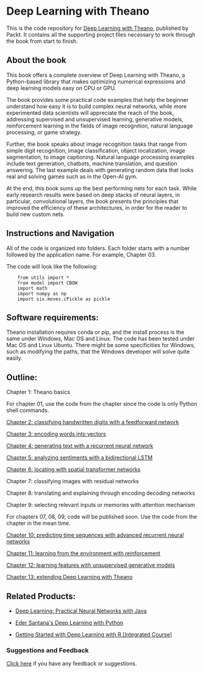 # Deep Learning with Theano
This is the code repository for [Deep Learning with Theano](https://www.packtpub.com/web-development/deep-learning-theano?utm_source=github&utm_medium=repository&utm_content=9781786465825), published by Packt. It contains all the supporting project files necessary to work through the book from start to finish.

## About the book
This book offers a complete overview of Deep Learning with Theano, a Python-based library that makes optimizing numerical expressions and deep learning models easy on CPU or GPU.

The book provides some practical code examples that help the beginner understand how easy it is to build complex neural networks, while more experimented data scientists will appreciate the reach of the book, addressing supervised and unsupervised learning, generative models, reinforcement learning in the fields of image recognition, natural language processing, or game strategy.

Further, the book speaks about image recognition tasks that range from simple digit recognition, image classification, object localization, image segmentation, to image captioning. Natural language processing examples include text generation, chatbots, machine translation, and question answering. The last example deals with generating random data that looks real and solving games such as in the Open-AI gym.

At the end, this book sums up the best performing nets for each task. While early research results were based on deep stacks of neural layers, in particular, convolutional layers, the book presents the principles that improved the efficiency of these architectures, in order for the reader to build new custom nets.

## Instructions and Navigation
All of the code is organized into folders. Each folder starts with a number followed by the application name. For example, Chapter 03.

The code will look like the following:

        from utils import *
        from model import CBOW
        import math
        import numpy as np
        import six.moves.cPickle as pickle

## Software requirements:
 Theano installation requires conda or pip, and the install process is the same under Windows, Mac OS and Linux. The code has been tested under Mac OS and Linux Ubuntu. There might be some specificities for Windows, such as modifying the paths, that the Windows developer will solve quite easily.

## Outline:

Chapter 1: Theano basics

For chapter 01, use the code from the chapter since the code is only Python shell commands.

[Chapter 2: classifying handwritten digits with a feedforward network](Chapter02/)

[Chapter 3: encoding words into vectors](Chapter03/)

[Chapter 4: generating text with a recurrent neural network](Chapter04/)

[Chapter 5: analyzing sentiments with a bidirectional LSTM](Chapter05/)

[Chapter 6: locating with spatial transformer networks](Chapter06/)

Chapter 7: classifying images with residual networks

Chapter 8: translating and explaining through encoding decoding networks

Chapter 9: selecting relevant inputs or memories with attention mechanism

For chapters 07, 08, 09, code will be published soon. Use the code from the chapter in the mean time.

[Chapter 10: predicting time sequences with advanced recurrent neural networks](Chapter10/)

[Chapter 11: learning from the environment with reinforcement](Chapter11/)

[Chapter 12: learning features with unsupervised generative models](Chapter12/)

[Chapter 13: extending Deep Learning with Theano](codes/Chapter13/)

## Related Products:
* [Deep Learning: Practical Neural Networks with Java](https://www.packtpub.com/big-data-and-business-intelligence/deep-learning-practical-neural-networks-java?utm_source=github&utm_medium=repository&utm_content=9781788470315)

* [Eder Santana's Deep Learning with Python](https://www.packtpub.com/application-development/eder-santanas-deep-learning-python?utm_source=github&utm_medium=repository&utm_content=9781787280465)

* [Getting Started with Deep Learning with R [Integrated Course]](https://www.packtpub.com/application-development/getting-started-deep-learning-r-integrated-course?utm_source=github&utm_medium=repository&utm_content=9781788399029)

### Suggestions and Feedback
[Click here](https://docs.google.com/forms/d/e/1FAIpQLSe5qwunkGf6PUvzPirPDtuy1Du5Rlzew23UBp2S-P3wB-GcwQ/viewform) if you have any feedback or suggestions.

